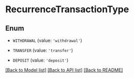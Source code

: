 # RecurrenceTransactionType


## Enum

* `WITHDRAWAL` (value: `'withdrawal'`)

* `TRANSFER` (value: `'transfer'`)

* `DEPOSIT` (value: `'deposit'`)

[[Back to Model list]](../README.md#documentation-for-models) [[Back to API list]](../README.md#documentation-for-api-endpoints) [[Back to README]](../README.md)


